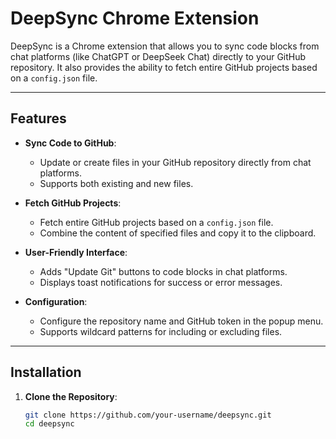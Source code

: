 # DeepSync Chrome Extension

DeepSync is a Chrome extension that allows you to sync code blocks from chat platforms (like ChatGPT or DeepSeek Chat) directly to your GitHub repository. It also provides the ability to fetch entire GitHub projects based on a `config.json` file.

---

## Features

- **Sync Code to GitHub**:
  - Update or create files in your GitHub repository directly from chat platforms.
  - Supports both existing and new files.

- **Fetch GitHub Projects**:
  - Fetch entire GitHub projects based on a `config.json` file.
  - Combine the content of specified files and copy it to the clipboard.

- **User-Friendly Interface**:
  - Adds "Update Git" buttons to code blocks in chat platforms.
  - Displays toast notifications for success or error messages.

- **Configuration**:
  - Configure the repository name and GitHub token in the popup menu.
  - Supports wildcard patterns for including or excluding files.

---

## Installation

1. **Clone the Repository**:
   ```bash
   git clone https://github.com/your-username/deepsync.git
   cd deepsync